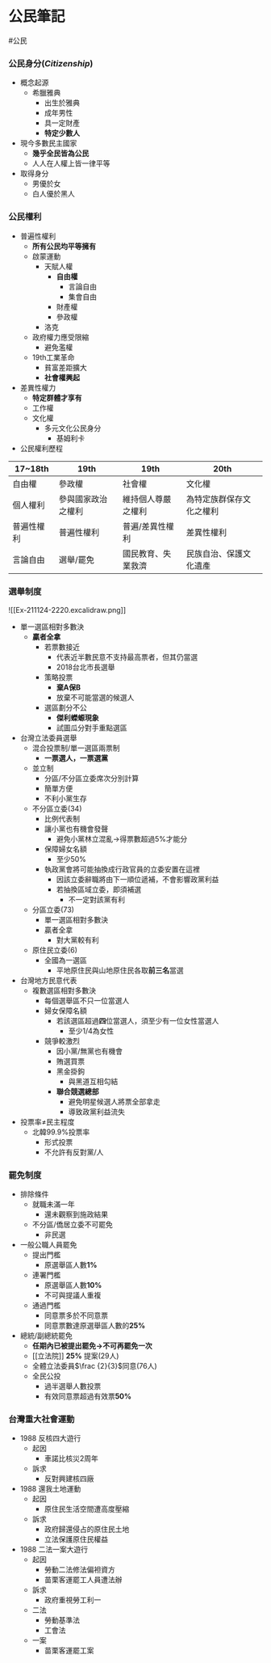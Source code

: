 # 公民筆記
#公民 

### 公民身分(*Citizenship*)
- 概念起源
	- 希臘雅典
		- 出生於雅典
		- 成年男性
		- 具一定財產
		- **特定少數人**
- 現今多數民主國家
	- **幾乎全民皆為公民**
	- 人人在人權上皆一律平等
- 取得身分
	- 男優於女
	- 白人優於黑人

### 公民權利
- 普遍性權利
	- **所有公民均平等擁有**
	- 啟蒙運動
		- 天賦人權
			- **自由權**
				- 言論自由
				- 集會自由
			- 財產權
			- 參政權
		- 洛克
	- 政府權力應受限縮
		- 避免濫權
	- 19th工業革命
		- 貧富差距擴大
		- **社會權興起**
- 差異性權力
	- **特定群體才享有**
	- 工作權
	- 文化權
		- 多元文化公民身分
			- 基姆利卡
- 公民權利歷程

|17~18th|19th|19th|20th|
|---|---|---|---|
|自由權|參政權|社會權|文化權|
|個人權利|參與國家政治之權利|維持個人尊嚴之權利|為特定族群保存文化之權利|
|普遍性權利|普遍性權利|普遍/差異性權利|差異性權利|
|言論自由|選舉/罷免|國民教育、失業救濟|民族自治、保護文化遺產|

### 選舉制度
![[Ex-211124-2220.excalidraw.png]]
- 單一選區相對多數決
	- **贏者全拿**
		- 若票數接近
			- 代表近半數民意不支持最高票者，但其仍當選
			- 2018台北市長選舉
		- 策略投票
			- **棄A保B**
			- 放棄不可能當選的候選人
		- 選區劃分不公
			- **傑利蠑螈現象**
			- 試圖瓜分對手重點選區
- 台灣立法委員選舉
	- 混合投票制/單一選區兩票制
		- **一票選人，一票選黨**
	- 並立制
		- 分區/不分區立委席次分別計算
		- 簡單方便
		- 不利小黨生存
	- 不分區立委(34)
		- 比例代表制
		- 讓小黨也有機會發聲
			- 避免小黨林立混亂->得票數超過5%才能分
		- 保障婦女名額
			- 至少50%
		- 執政黨會將可能抽換成行政官員的立委安置在這裡
			- 因該立委辭職將由下一順位遞補，不會影響政黨利益
			- 若抽換區域立委，即須補選
				- 不一定對該黨有利
	- 分區立委(73)
		- 單一選區相對多數決
		- 贏者全拿
			- 對大黨較有利
	- 原住民立委(6)
		- 全國為一選區
			- 平地原住民與山地原住民各取**前三名**當選
- 台灣地方民意代表
	- 複數選區相對多數決
		- 每個選舉區不只一位當選人
		- 婦女保障名額
			- 若該選區超過**四**位當選人，須至少有一位女性當選人
				- 至少1/4為女性
		- 競爭較激烈
			- 因小黨/無黨也有機會
			- 賄選買票
			- 黑金掛鉤
				- 與黑道互相勾結
			- **聯合競選總部**
				- 避免明星候選人將票全部拿走
				- 導致政黨利益流失
- 投票率$\neq$民主程度
	- 北韓99.9%投票率
		- 形式投票
		- 不允許有反對黨/人

### 罷免制度
- 排除條件
	- 就職未滿一年
		- 還未觀察到施政結果
	- 不分區/僑居立委不可罷免
		- 非民選
- 一般公職人員罷免
	- 提出門檻
		- 原選舉區人數**1%**
	- 連署門檻
		- 原選舉區人數**10%**
		- 不可與提議人重複
	- 通過門檻
		- 同意票多於不同意票
		- 同意票數達原選舉區人數的**25%**
- 總統/副總統罷免
	- **任期內已被提出罷免->不可再罷免一次**
	- [[立法院]] **25%** 提案(29人)
	- 全體立法委員$\frac {2}{3}$同意(76人)
	- 全民公投
		- 過半選舉人數投票
		- 有效同意票超過有效票**50%**

### 台灣重大社會運動
- 1988 反核四大遊行
	- 起因
		- 車諾比核災2周年
	- 訴求
		- 反對興建核四廠
- 1988 還我土地運動
	- 起因
		- 原住民生活空間遭高度壓縮
	- 訴求
		- 政府歸還侵占的原住民土地
		- 立法保護原住民權益
- 1988 二法一案大遊行
	- 起因
		- 勞動二法修法偏袒資方
		- 苗栗客運罷工人員遭法辦
	- 訴求
		- 政府重視勞工利一
	- 二法
		- 勞動基準法
		- 工會法
	- 一案
		- 苗栗客運罷工案